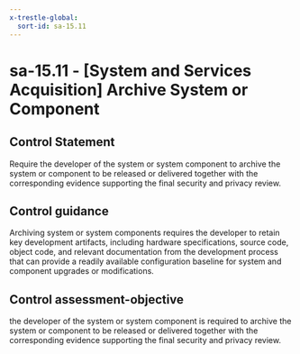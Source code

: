 ```yaml
---
x-trestle-global:
  sort-id: sa-15.11
---
```


# sa-15.11 - \[System and Services Acquisition\] Archive System or Component

## Control Statement

Require the developer of the system or system component to archive the system or component to be released or delivered together with the corresponding evidence supporting the final security and privacy review.

## Control guidance

Archiving system or system components requires the developer to retain key development artifacts, including hardware specifications, source code, object code, and relevant documentation from the development process that can provide a readily available configuration baseline for system and component upgrades or modifications.

## Control assessment-objective

the developer of the system or system component is required to archive the system or component to be released or delivered together with the corresponding evidence supporting the final security and privacy review.
